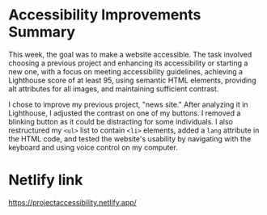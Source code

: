 # Accessibility Improvements Summary
This week, the goal was to make a website accessible. The task involved choosing a previous project and enhancing its accessibility or starting a new one, with a focus on meeting accessibility guidelines, achieving a Lighthouse score of at least 95, using semantic HTML elements, providing alt attributes for all images, and maintaining sufficient contrast.

I chose to improve my previous project, "news site." After analyzing it in Lighthouse, I adjusted the contrast on one of my buttons. I removed a blinking button as it could be distracting for some individuals. I also restructured my `<ul>` list to contain `<li>` elements, added a `lang` attribute in the HTML code, and tested the website's usability by navigating with the keyboard and using voice control on my computer.

# Netlify link
https://projectaccessibility.netlify.app/